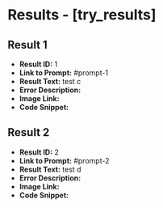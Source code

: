 # Results - [try_results]

## Result 1
* **Result ID:** 1
* **Link to Prompt:** #prompt-1
* **Result Text:** test c
* **Error Description:** 
* **Image Link:** 
* **Code Snippet:** 

## Result 2
* **Result ID:** 2
* **Link to Prompt:** #prompt-2
* **Result Text:** test d
* **Error Description:** 
* **Image Link:** 
* **Code Snippet:** 


